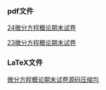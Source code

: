 ### pdf文件
[24微分方程概论期末试卷](https://pdfhost.io/zh-CN/v/jm2QcSS3fD_24微分方程概论期末)  

[23微分方程概论期末试卷](https://pdfhost.io/zh-CN/v/vDDJWZ9zpr_23微分方程概论期末)  

### LaTeX文件

[微分方程概论期末试卷源码压缩包](https://cn.overleaf.com/read/bgnmkhpdfkny#fbf793)